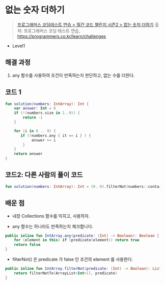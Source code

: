 # 없는 숫자 더하기

> [프로그래머스 코딩테스트 연습 > 월간 코드 챌린지 시즌2 > 없는 숫자 더하기](https://programmers.co.kr/learn/courses/30/lessons/86051)
> 출처: 프로그래머스 코딩 테스트 연습, https://programmers.co.kr/learn/challenges

- Level1

## 해결 과정

1. any 함수를 사용하여 조건이 만족하는지 판단하고, 없는 수를 더한다.

## 코드 1

```kotlin
fun solution(numbers: IntArray): Int {
    var answer: Int = 0
    if (!(numbers.size in 1..9)) {
        return -1   
    }

    for (i in 0 .. 9) {
       if (!numbers.any { it == i } ) {
            answer += i
        }
    }
    return answer
}
```

## 코드2: 다른 사람의 풀이 코드

```kotlin
fun solution(numbers: IntArray): Int = (0..9).filterNot(numbers::contains).sum()
```

## 배운 점
- 내장 Collections 함수를 익히고, 사용하자.

- any 함수는 하나라도 만족하는지 체크합니다.
```kotlin
public inline fun IntArray.any(predicate: (Int) -> Boolean): Boolean {
    for (element in this) if (predicate(element)) return true
    return false
}
```
- filterNot() 은 predicate 가 false 인 조건의 element 를 사용한다.
```kotlin
public inline fun IntArray.filterNot(predicate: (Int) -> Boolean): List<Int> {
    return filterNotTo(ArrayList<Int>(), predicate)
}
```
